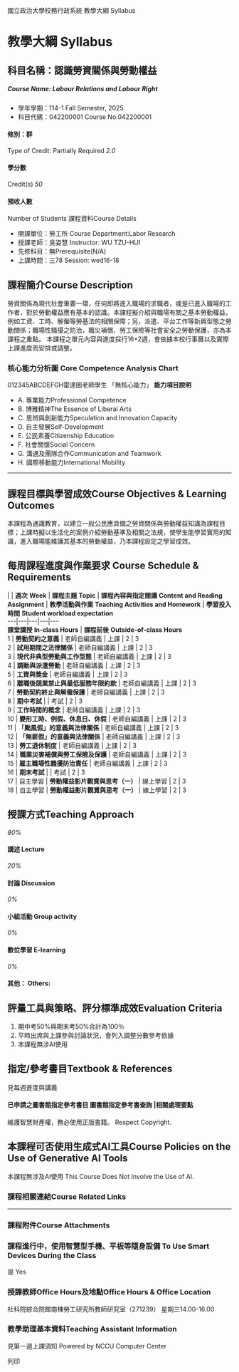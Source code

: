 國立政治大學校務行政系統 教學大綱 Syllabus
# 教學大綱 Syllabus
##  科目名稱：認識勞資關係與勞動權益
#####  Course Name: Labour Relations and Labour Right
  * 學年學期：114-1 Fall Semester, 2025 
  * 科目代碼：042200001 Course No.042200001


#### 修別：群
Type of Credit: Partially Required 
_2.0_
#### 學分數
Credit(s)
_50_
#### 預收人數
Number of Students
課程資料Course Details
  * 開課單位：勞工所 Course Department:Labor Research 
  * 授課老師：吳姿慧 Instructor: WU TZU-HUI 
  * 先修科目：無Prerequisite(N/A)
  * 上課時間：三78 Session: wed16-18


##  課程簡介Course Description
勞資關係為現代社會重要一環，任何即將進入職場的求職者，或是已進入職場的工作者，對於勞動權益應有基本的認識。本課程擬介紹與職場有關之基本勞動權益，例如工資、工時、解僱等勞基法的相關保障；另，派遣、平台工作等新興型態之勞動關係；職場性騷擾之防治，職災補償、勞工保險等社會安全之勞動保護，亦為本課程之重點。
本課程之單元內容與進度採行16+2週，會依據本校行事曆以及實際上課進度而安排或調整。
###  核心能力分析圖 Core Competence Analysis Chart
012345ABCDEFGH雷達圖老師學生
「無核心能力」 
**能力項目說明**
  * A. 專業能力Professional Competence
  * B. 博雅精神The Essence of Liberal Arts
  * C. 思辨與創新能力Speculation and Innovation Capacity
  * D. 自主發展Self-Development
  * E. 公民素養Citizenship Education
  * F. 社會關懷Social Concern
  * G. 溝通及團隊合作Communication and Teamwork
  * H. 國際移動能力International Mobility


* * *
##  課程目標與學習成效Course Objectives & Learning Outcomes 
本課程為通識教育，以建立一般公民應具備之勞資關係與勞動權益知識為課程目標；上課時擬以生活化的案例介紹勞動基準及相關之法規，使學生能學習實用的知識，進入職場能維護其基本的勞動權益，乃本課程設定之學習成效。
##  每周課程進度與作業要求 Course Schedule & Requirements
|  |  **週次** **Week** |  **課程主題** **Topic** |  **課程內容與指定閱讀** **Content and Reading Assignment** |  **教學活動與作業** **Teaching Activities and Homework** |  **學習投入時間** **Student workload expectation**  
---|---|---|---|---  
**課堂講授** **In-class Hours** |  **課程前後** **Outside-of-class Hours**  
1 |  **勞動契約之意義** |  老師自編講義 |  上課 |  2 |  3  
2 |  **試用期間之法律關係** |  老師自編講義 |  上課 |  2 |  3  
3 |  **現代非典型勞動與工作型態** |  老師自編講義 |  上課 |  2 |  3  
4 |  **調動與派遣勞動** |  老師自編講義 |  上課 |  2 |  3  
5 |  **工資與獎金** |  老師自編講義 |  上課 |  2 |  3  
6 |  **離職後競業禁止與最低服務年限約款** |  老師自編講義 |  上課 |  2 |  3  
7 |  **勞動契約終止與解僱保護** |  老師自編講義 |  上課 |  2 |  3  
8 |  **期中考試** |  |  考試 |  2 |  3  
9 |  **工作時間的概念** |  老師自編講義 |  上課 |  2 |  3  
10 |  **變形工時、例假、休息日、休假** |  老師自編講義 |  上課 |  2 |  3  
11 |  **「颱風假」的意義與法律關係** |  老師自編講義 |  上課 |  2 |  3  
12 |  **「無薪假」的意義與法律關係** |  老師自編講義 |  上課 |  2 |  3  
13 |  **勞工退休制度** |  老師自編講義 |  上課 |  2 |  3  
14 |  **職業災害補償與勞工保險及保護** |  老師自編講義 |  上課 |  2 |  3  
15 |  **雇主職場性騷擾防治責任** |  老師自編講義 |  上課 |  2 |  3  
16 |  **期末考試** |  |  考試 |  2 |  3  
17 |  自主學習 |  **勞動權益影片觀賞與思考（一）** |  線上學習 |  2 |  3  
18 |  自主學習 |  **勞動權益影片觀賞與思考（一）** |  線上學習 |  2 |  3  
##  授課方式Teaching Approach
_80%_
####  講述 Lecture
_20%_
####  討論 Discussion
_0%_
####  小組活動 Group activity
_0%_
####  數位學習 E-learning
_0%_
####  其他： Others:
##  評量工具與策略、評分標準成效Evaluation Criteria
1. 期中考50%與期末考50%合計為100％
2. 平時出席與上課參與討論狀況，會列入調整分數參考依據
3. 本課程無涉AI使用
##  指定/參考書目Textbook & References
見每週進度與講義
####  已申請之圖書館指定參考書目  圖書館指定參考書查詢 |相關處理要點
維護智慧財產權，務必使用正版書籍。 Respect Copyright.
##  本課程可否使用生成式AI工具Course Policies on the Use of Generative AI Tools
本課程無涉及AI使用 This Course Does Not Involve the Use of AI.
###  課程相關連結Course Related Links
* * *
###  課程附件Course Attachments
###  課程進行中，使用智慧型手機、平板等隨身設備 To Use Smart Devices During the Class
是  Yes
###  授課教師Office Hours及地點Office Hours & Office Location
社科院綜合院館南棟勞工研究所教師研究室（271239）
星期三14.00-16.00
###  教學助理基本資料Teaching Assistant Information
見第一週上課須知
Powered by NCCU Computer Center
  
列印
